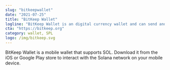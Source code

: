 ```yaml
---
slug: "bitkeepwallet"
date: "2021-07-25"
title: "BitKeep Wallet"
logline: "BitKeep Wallet is an digital currency wallet and can send and receive SOL/SPL tokens."
cta: "https://bitkeep.org"
category: wallet, SPL
logo: /img/bitkeep.svg
---
```


BitKeep Wallet is a mobile wallet that supports SOL. Download it from the iOS or Google Play store to interact with the Solana network on your mobile device.
